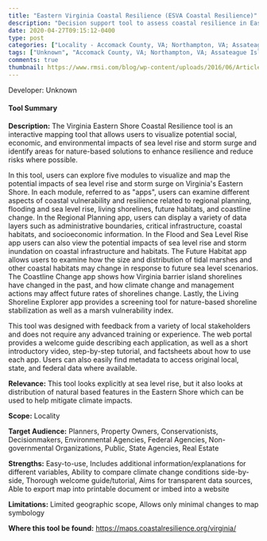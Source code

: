 ```yaml
---
title: "Eastern Virginia Coastal Resilience (ESVA Coastal Resilience)"
description: "Decision support tool to assess coastal resilience in Eastern Virginia"
date: 2020-04-27T09:15:12-0400
type: post
categories: ["Locality - Accomack County, VA; Northampton, VA; Assateague Island, VA; Wallops Island, VA; Assawoman Island, VA; Metompkin Island, VA; Cedar Island, VA; Parramore Island, VA; Hog Island, VA; Cobb Island, VA; Wreck Island, VA; Ship Shoal Island, VA; Myrtle Island, VA; Smith Island, VA; Fishermans Island, VA", "view past/current conditions", "view future projections", "identify vulnerabilities", "options analysis", "short", "mid", "end", "Coastal"]
tags: ["Unknown", "Accomack County, VA; Northampton, VA; Assateague Island, VA; Wallops Island, VA; Assawoman Island, VA; Metompkin Island, VA; Cedar Island, VA; Parramore Island, VA; Hog Island, VA; Cobb Island, VA; Wreck Island, VA; Ship Shoal Island, VA; Myrtle Island, VA; Smith Island, VA; Fishermans Island, VA", "Planners", "Property Owners", "Conservationists", "Decisionmakers", "Environmental Agencies", "Federal Agencies", "Non-governmental Organizations", "Public", "State Agencies", "Real Estate"]
comments: true
thumbnail: https://www.rmsi.com/blog/wp-content/uploads/2016/06/Article-04.jpg
---
```

Developer: Unknown

#### Tool Summary
**Description:** The Virginia Eastern Shore Coastal Resilience tool is an interactive mapping tool that allows users to visualize potential social, economic, and environmental impacts of sea level rise and storm surge and identify areas for nature-based solutions to enhance resilience and reduce risks where possible.

In this tool, users can explore five modules to visualize and map the potential impacts of sea level rise and storm surge on Virginia's Eastern Shore. In each module, referred to as "apps", users can examine different aspects of coastal vulnerability and resilience related to regional planning, flooding and sea level rise, living shorelines, future habitats, and coastline change. In the Regional Planning app, users can display a variety of data layers such as administrative boundaries, critical infrastructure, coastal habitats, and socioeconomic information. In the Flood and Sea Level Rise app users can also view the potential impacts of sea level rise and storm inundation on coastal infrastructure and habitats. The Future Habitat app allows users to examine how the size and distribution of tidal marshes and other coastal habitats may change in response to future sea level scenarios. The Coastline Change app shows how Virginia barrier island shorelines have changed in the past, and how climate change and management actions may affect future rates of shorelines change. Lastly, the Living Shoreline Explorer app provides a screening tool for nature-based shoreline stabilization as well as a marsh vulnerability index. 

This tool was designed with feedback from a variety of local stakeholders and does not require any advanced training or experience. The web portal provides a welcome guide describing each application, as well as a short introductory video, step-by-step tutorial, and factsheets about how to use each app. Users can also easily find metadata to access original local, state, and federal data where available.

**Relevance:** This tool looks explicitly at sea level rise, but it also looks at distribution of natural based features in the Eastern Shore which can be used to help mitigate climate impacts.

**Scope:** Locality

**Target Audience:** Planners, Property Owners, Conservationists, Decisionmakers, Environmental Agencies, Federal Agencies, Non-governmental Organizations, Public, State Agencies, Real Estate

**Strengths:** Easy-to-use, Includes additional information/explanations for different variables, Ability to compare climate change conditions side-by-side, Thorough welcome guide/tutorial, Aims for transparent data sources, Able to export map into printable document or imbed into a website

**Limitations:** Limited geographic scope, Allows only minimal changes to map symbology

**Where this tool be found:** https://maps.coastalresilience.org/virginia/
